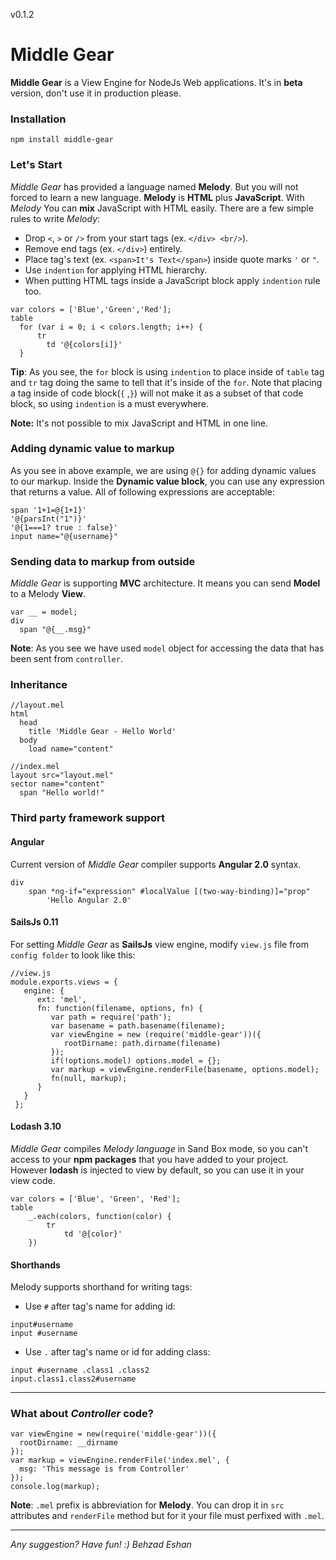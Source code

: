 v0.1.2

# Middle Gear
**Middle Gear** is a View Engine for NodeJs Web applications. It's in **beta** version, don't use it in production please.

### Installation

`npm install middle-gear`

### Let's Start
*Middle Gear* has provided a language named **Melody**. But you will not forced to learn a new language. **Melody** is **HTML** plus **JavaScript**. With *Melody* You can **mix** JavaScript with HTML easily. There are a few simple rules to write *Melody*:

* Drop `<`, `>` or `/>` from your start tags (ex. ```</div> <br/>```).
* Remove end tags (ex. ```</div>```) entirely.
* Place tag's text (ex. ```<span>It's Text</span>```) inside quote marks `'` or `"`.
* Use `indention` for applying HTML hierarchy. 
* When putting HTML tags inside a JavaScript block apply `indention` rule too. 

```
var colors = ['Blue','Green','Red'];
table
  for (var i = 0; i < colors.length; i++) {    
      tr
        td '@{colors[i]}'
  }
```
**Tip**: As you see, the `for` block is using `indention` to place inside of `table` tag and `tr` tag doing the same to tell that it's inside of the `for`. Note that placing a tag inside of code block(`{` ,`}`) will not make it as a subset of that code block, so using `indention` is a must everywhere.

**Note:** It's not possible to mix JavaScript and HTML in one line.

### Adding dynamic value to markup
As you see in above example, we are using `@{}` for adding dynamic values to our markup. Inside the **Dynamic value block**, you can use any expression that returns a value. All of following expressions are acceptable:

```
span '1+1=@{1+1}'
'@{parsInt("1")}'
'@{1===1? true : false}'
input name="@{username}"
```

### Sending data to markup from outside
*Middle Gear* is supporting **MVC** architecture. It means you can send **Model** to a Melody **View**.
```
var __ = model;
div
  span "@{__.msg}"
```
**Note**: As you see we have used `model` object for accessing the data that has been sent from `controller`.

### Inheritance
```
//layout.mel
html
  head
    title 'Middle Gear - Hello World'
  body
    load name="content"
```
```
//index.mel
layout src="layout.mel"
sector name="content"
  span "Hello world!"
```
### Third party framework support
#### **Angular**
Current version of *Middle Gear* compiler supports **Angular 2.0** syntax.

```
div
    span *ng-if="expression" #localValue [(two-way-binding)]="prop"
        'Hello Angular 2.0'
```

#### SailsJs 0.11
For setting *Middle Gear* as **SailsJs** view engine, modify `view.js` file from `config folder` to look like this:

```
//view.js
module.exports.views = {
   engine: {
      ext: 'mel',
      fn: function(filename, options, fn) {
         var path = require('path');
         var basename = path.basename(filename);
         var viewEngine = new (require('middle-gear'))({
            rootDirname: path.dirname(filename)
         });
         if(!options.model) options.model = {};
         var markup = viewEngine.renderFile(basename, options.model);
         fn(null, markup);
      }
   }
 };
```

#### Lodash 3.10
*Middle Gear* compiles *Melody language* in Sand Box mode, so you can't access to your **npm packages** that you have added to your project. However **lodash** is injected to view by default, so you can use it in your view code.

```
var colors = ['Blue', 'Green', 'Red'];
table
    _.each(colors, function(color) {
        tr
            td '@{color}'
    })
```

#### Shorthands
Melody supports shorthand for writing tags:

* Use `#` after tag's name for adding id:
```
input#username
input #username
```

* Use `.` after tag's name or id for adding class:
```
input #username .class1 .class2
input.class1.class2#username 
```

---
### What about *Controller* code?
```
var viewEngine = new(require('middle-gear'))({
  rootDirname: __dirname
});
var markup = viewEngine.renderFile('index.mel', {
  msg: 'This message is from Controller'
});
console.log(markup);
```
**Note**: `.mel` prefix is abbreviation for **Melody**. You can drop it in `src` attributes and `renderFile` method but for it your file must perfixed with `.mel`.

---
*Any suggestion?*
*Have fun! :)*
*Behzad Eshan*